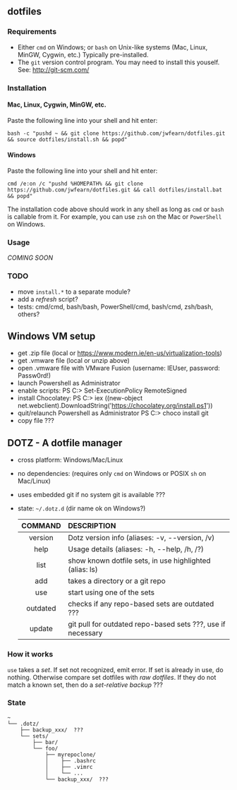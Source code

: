 ## dotfiles

### Requirements
- Either `cmd` on Windows; or `bash` on Unix-like systems (Mac, Linux,
MinGW, Cygwin, etc.)  Typically pre-installed.
- The `git` version control program.  You may need to install this youself.
See: http://git-scm.com/

### Installation

#### Mac, Linux, Cygwin, MinGW, etc.
Paste the following line into your shell and hit enter:

```
bash -c "pushd ~ && git clone https://github.com/jwfearn/dotfiles.git && source dotfiles/install.sh && popd"
```

#### Windows
Paste the following line into your shell and hit enter:

```
cmd /e:on /c "pushd %HOMEPATH% && git clone https://github.com/jwfearn/dotfiles.git && call dotfiles/install.bat && popd"
```

The installation code above should work in any shell as long as `cmd` or
`bash` is callable from it.  For example, you can use `zsh` on the Mac or
`PowerShell` on Windows.

### Usage
*COMING SOON*

### TODO
- move `install.*` to a separate module?
- add a *refresh* script?
- tests: cmd/cmd, bash/bash, PowerShell/cmd, bash/cmd, zsh/bash, others?


## Windows VM setup
- get .zip file (local or https://www.modern.ie/en-us/virtualization-tools)
- get .vmware file (local or unzip above)
- open .vmware file with VMware Fusion (username: IEUser, password: Passw0rd!)
- launch Powershell as Administrator
- enable scripts:
  PS C:\> Set-ExecutionPolicy RemoteSigned
- install Chocolatey:
  PS C:\> iex ((new-object net.webclient).DownloadString('https://chocolatey.org/install.ps1'))
- quit/relaunch Powershell as Administrator
  PS C:\> choco install git
- copy file ???


## DOTZ - A dotfile manager
- cross platform: Windows/Mac/Linux
- no dependencies: (requires only `cmd` on Windows or POSIX `sh` on Mac/Linux)
- uses embedded git if no system git is available ???
- state: `~/.dotz.d`  (dir name ok on Windows?)


    | COMMAND  | DESCRIPTION                                                      |
    |:--------:|:---------------------------------------------------------------- |
    | version  | Dotz version info (aliases: -v, --version, /v)                   |
    | help     | Usage details (aliases: -h, --help, /h, /?)                      |
    | list     | show known dotfile sets, in use highlighted (alias: ls)          |
    | add      | takes a directory or a git repo                                  |
    | use      | start using one of the sets                                      |
    | outdated | checks if any repo-based sets are outdated ???                   |
    | update   | git pull for outdated repo-based sets  ???, use if necessary     |

### How it works
`use` takes a *set*.  If set not recognized, emit error.  If set is already
in use, do nothing.  Otherwise compare set dotfiles with *raw dotfiles*.  If
they do not match a known set, then do a *set-relative backup* ???

### State
    ~
    └── .dotz/
        ├── backup_xxx/  ???
        └── sets/
            ├── bar/
            └── foo/
                ├── myrepoclone/
                │    ├── .bashrc
                │    ├── .vimrc
                │    └── ...
                └── backup_xxx/  ???
